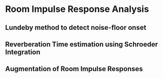 # Room Impulse Response Analysis 

## Lundeby method to detect noise-floor onset

## Reverberation Time estimation using Schroeder Integration

## Augmentation of Room Impulse Responses
